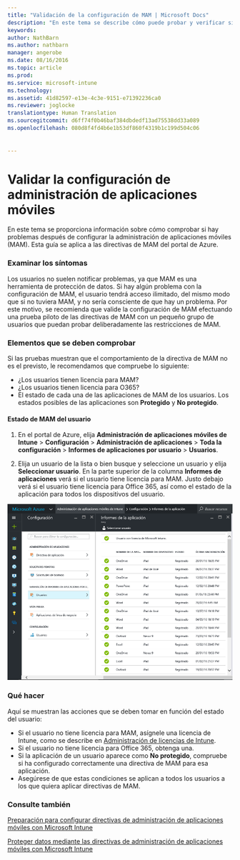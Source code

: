 ```yaml
---
title: "Validación de la configuración de MAM | Microsoft Docs"
description: "En este tema se describe cómo puede probar y verificar si su directiva de MAM está configurada correctamente y funciona según lo esperado."
keywords: 
author: NathBarn
ms.author: nathbarn
manager: angerobe
ms.date: 08/16/2016
ms.topic: article
ms.prod: 
ms.service: microsoft-intune
ms.technology: 
ms.assetid: 41d82597-e13e-4c3e-9151-e71392236ca0
ms.reviewer: joglocke
translationtype: Human Translation
ms.sourcegitcommit: d6ff74f0b46baf384dbdedf13ad75538dd33a089
ms.openlocfilehash: 080d8f4fd4b6e1b53df860f4319b1c199d504c06


---
```


# <a name="validating-your-mobile-application-management-setup"></a>Validar la configuración de administración de aplicaciones móviles

En este tema se proporciona información sobre cómo comprobar si hay problemas después de configurar la administración de aplicaciones móviles (MAM). Esta guía se aplica a las directivas de MAM del portal de Azure.

### <a name="checking-for-symptoms"></a>Examinar los síntomas
Los usuarios no suelen notificar problemas, ya que MAM es una herramienta de protección de datos. Si hay algún problema con la configuración de MAM, el usuario tendrá acceso ilimitado, del mismo modo que si no tuviera MAM, y no sería consciente de que hay un problema. Por este motivo, se recomienda que valide la configuración de MAM efectuando una prueba piloto de las directivas de MAM con un pequeño grupo de usuarios que puedan probar deliberadamente las restricciones de MAM.


### <a name="what-to-check"></a>Elementos que se deben comprobar

Si las pruebas muestran que el comportamiento de la directiva de MAM no es el previsto, le recomendamos que compruebe lo siguiente:

- ¿Los usuarios tienen licencia para MAM?
- ¿Los usuarios tienen licencia para O365?
- El estado de cada una de las aplicaciones de MAM de los usuarios. Los estados posibles de las aplicaciones son **Protegido** y **No protegido**.

#### <a name="user-mam-status"></a>Estado de MAM del usuario
1. En el portal de Azure, elija **Administración de aplicaciones móviles de Intune** > **Configuración** > **Administración de aplicaciones** > **Toda la configuración** > **Informes de aplicaciones por usuario** > **Usuarios**.

2. Elija un usuario de la lista o bien busque y seleccione un usuario y elija **Seleccionar usuario**. En la parte superior de la columna **Informes de aplicaciones** verá si el usuario tiene licencia para MAM. Justo debajo verá si el usuario tiene licencia para Office 365, así como el estado de la aplicación para todos los dispositivos del usuario.

![Estado de aplicación para MAM](..\media\ts-mam-user-apps.png)

### <a name="what-to-do"></a>Qué hacer
Aquí se muestran las acciones que se deben tomar en función del estado del usuario:

- Si el usuario no tiene licencia para MAM, asígnele una licencia de Intune, como se describe en [Administración de licencias de Intune](..\get-started\start-with-a-paid-subscription-to-microsoft-intune.md).
- Si el usuario no tiene licencia para Office 365, obtenga una.
- Si la aplicación de un usuario aparece como **No protegido**, compruebe si ha configurado correctamente una directiva de MAM para esa aplicación.
- Asegúrese de que estas condiciones se aplican a todos los usuarios a los que quiera aplicar directivas de MAM.

### <a name="see-also"></a>Consulte también
[Preparación para configurar directivas de administración de aplicaciones móviles con Microsoft Intune](..\deploy-use\get-ready-to-configure-mobile-app-management-policies-with-microsoft-intune.md)

[Proteger datos mediante las directivas de administración de aplicaciones móviles con Microsoft Intune](..\deploy-use\protect-app-data-using-mobile-app-management-policies-with-microsoft-intune.md)



<!--HONumber=Dec16_HO2-->


